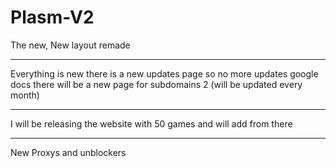 # Plasm-V2
The new, New layout remade 
<hr>
Everything is new there is a new updates page so no more updates google docs
there will be a new page for subdomains 2 (will be updated every month)
<hr>
I will be releasing the website with 50 games and will add from there
<hr>
New Proxys and unblockers
